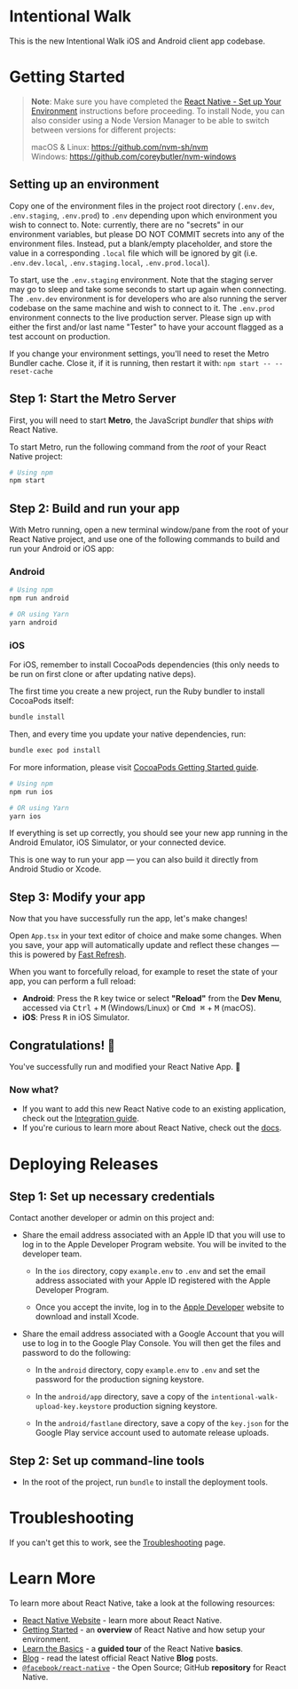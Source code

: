 # Intentional Walk

This is the new Intentional Walk iOS and Android client app codebase.

# Getting Started

> **Note**: Make sure you have completed the [React Native - Set up Your Environment](https://reactnative.dev/docs/set-up-your-environment) instructions before proceeding. To install Node, you can also consider using a Node Version Manager to be able to switch between versions for different projects:
>
> macOS & Linux: https://github.com/nvm-sh/nvm  
> Windows: https://github.com/coreybutler/nvm-windows

## Setting up an environment

Copy one of the environment files in the project root directory (`.env.dev`, `.env.staging`, `.env.prod`) to `.env` depending upon which environment you wish to connect to. Note: currently, there are no "secrets" in our environment variables, but please DO NOT COMMIT secrets into any of the environment files. Instead, put a blank/empty placeholder, and store the value in a corresponding `.local` file which will be ignored by git (i.e. `.env.dev.local`, `.env.staging.local`, `.env.prod.local`).

To start, use the `.env.staging` environment. Note that the staging server may go to sleep and take
some seconds to start up again when connecting. The `.env.dev` environment is for developers who
are also running the server codebase on the same machine and wish to connect to it. The
`.env.prod` environment connects to the live production server. Please sign up with either the
first and/or last name "Tester" to have your account flagged as a test account on production.

If you change your environment settings, you'll need to reset the Metro Bundler cache. Close it, if
it is running, then restart it with: `npm start -- --reset-cache`

## Step 1: Start the Metro Server

First, you will need to start **Metro**, the JavaScript _bundler_ that ships _with_ React Native.

To start Metro, run the following command from the _root_ of your React Native project:

```bash
# Using npm
npm start
```

## Step 2: Build and run your app

With Metro running, open a new terminal window/pane from the root of your React Native project, and use one of the following commands to build and run your Android or iOS app:

### Android

```sh
# Using npm
npm run android

# OR using Yarn
yarn android
```

### iOS

For iOS, remember to install CocoaPods dependencies (this only needs to be run on first clone or after updating native deps).

The first time you create a new project, run the Ruby bundler to install CocoaPods itself:

```sh
bundle install
```

Then, and every time you update your native dependencies, run:

```sh
bundle exec pod install
```

For more information, please visit [CocoaPods Getting Started guide](https://guides.cocoapods.org/using/getting-started.html).

```sh
# Using npm
npm run ios

# OR using Yarn
yarn ios
```

If everything is set up correctly, you should see your new app running in the Android Emulator, iOS Simulator, or your connected device.

This is one way to run your app — you can also build it directly from Android Studio or Xcode.

## Step 3: Modify your app

Now that you have successfully run the app, let's make changes!

Open `App.tsx` in your text editor of choice and make some changes. When you save, your app will automatically update and reflect these changes — this is powered by [Fast Refresh](https://reactnative.dev/docs/fast-refresh).

When you want to forcefully reload, for example to reset the state of your app, you can perform a full reload:

- **Android**: Press the <kbd>R</kbd> key twice or select **"Reload"** from the **Dev Menu**, accessed via <kbd>Ctrl</kbd> + <kbd>M</kbd> (Windows/Linux) or <kbd>Cmd ⌘</kbd> + <kbd>M</kbd> (macOS).
- **iOS**: Press <kbd>R</kbd> in iOS Simulator.

## Congratulations! :tada:

You've successfully run and modified your React Native App. :partying_face:

### Now what?

- If you want to add this new React Native code to an existing application, check out the [Integration guide](https://reactnative.dev/docs/integration-with-existing-apps).
- If you're curious to learn more about React Native, check out the [docs](https://reactnative.dev/docs/getting-started).

# Deploying Releases

## Step 1: Set up necessary credentials

Contact another developer or admin on this project and:

- Share the email address associated with an Apple ID that you will use to log in to the Apple Developer Program website. You will be invited to the developer team.

  - In the `ios` directory, copy `example.env` to `.env` and set the email address associated with your Apple ID registered with the Apple Developer Program.

  - Once you accept the invite, log in to the [Apple Developer](https://developer.apple.com/) website to download and install Xcode.

- Share the email address associated with a Google Account that you will use to log in to the Google Play Console. You will then get the files and password to do the following:

  - In the `android` directory, copy `example.env` to `.env` and set the password for the production signing keystore.

  - In the `android/app` directory, save a copy of the `intentional-walk-upload-key.keystore` production signing keystore.

  - In the `android/fastlane` directory, save a copy of the `key.json` for the Google Play service account used to automate release uploads.

## Step 2: Set up command-line tools

- In the root of the project, run `bundle` to install the deployment tools.

# Troubleshooting

If you can't get this to work, see the [Troubleshooting](https://reactnative.dev/docs/troubleshooting) page.

# Learn More

To learn more about React Native, take a look at the following resources:

- [React Native Website](https://reactnative.dev) - learn more about React Native.
- [Getting Started](https://reactnative.dev/docs/environment-setup) - an **overview** of React Native and how setup your environment.
- [Learn the Basics](https://reactnative.dev/docs/getting-started) - a **guided tour** of the React Native **basics**.
- [Blog](https://reactnative.dev/blog) - read the latest official React Native **Blog** posts.
- [`@facebook/react-native`](https://github.com/facebook/react-native) - the Open Source; GitHub **repository** for React Native.
